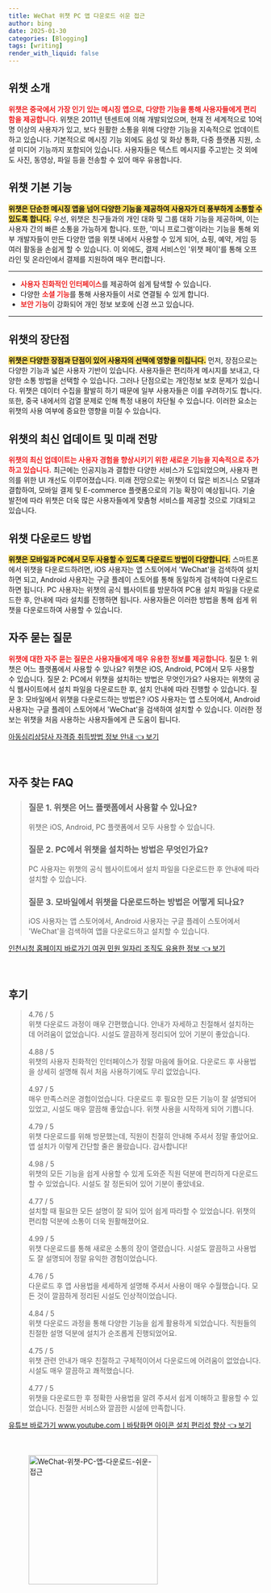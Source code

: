 ```yaml
---
title: WeChat 위챗 PC 앱 다운로드 쉬운 접근
author: bing
date: 2025-01-30
categories: [Blogging]
tags: [writing]
render_with_liquid: false
---
```



<h2 id='위챗_소개'>위챗 소개</h2>

<p><b><span style="color: #ee2323;">위챗은 중국에서 가장 인기 있는 메시징 앱으로, 다양한 기능을 통해 사용자들에게 편리함을 제공합니다.</span></b> 위챗은 2011년 텐센트에 의해 개발되었으며, 현재 전 세계적으로 10억 명 이상의 사용자가 있고, 보다 원활한 소통을 위해 다양한 기능을 지속적으로 업데이트하고 있습니다. 기본적으로 메시징 기능 외에도 음성 및 화상 통화, 다중 플랫폼 지원, 소셜 미디어 기능까지 포함되어 있습니다. 사용자들은 텍스트 메시지를 주고받는 것 외에도 사진, 동영상, 파일 등을 전송할 수 있어 매우 유용합니다. </p>

<h2 id='위챗_기본_기능'>위챗 기본 기능</h2>

<p><b><span style="background-color: #ffe066;">위챗은 단순한 메시징 앱을 넘어 다양한 기능을 제공하여 사용자가 더 풍부하게 소통할 수 있도록 합니다.</span></b> 우선, 위챗은 친구들과의 개인 대화 및 그룹 대화 기능을 제공하며, 이는 사용자 간의 빠른 소통을 가능하게 합니다. 또한, '미니 프로그램'이라는 기능을 통해 외부 개발자들이 만든 다양한 앱을 위챗 내에서 사용할 수 있게 되어, 쇼핑, 예약, 게임 등 여러 활동을 손쉽게 할 수 있습니다. 이 외에도, 결제 서비스인 '위챗 페이'를 통해 오프라인 및 온라인에서 결제를 지원하여 매우 편리합니다.</p>

<hr />

<ul>
    <li><b><span style="color: #ee2323;">사용자 친화적인 인터페이스</span></b>를 제공하여 쉽게 탐색할 수 있습니다.</li>
    <li>다양한 <b><span style="color: #ee2323;">소셜 기능</span></b>를 통해 사용자들이 서로 연결될 수 있게 합니다.</li>
    <li><b><span style="color: #ee2323;">보안 기능</span></b>이 강화되어 개인 정보 보호에 신경 쓰고 있습니다.</li>
</ul>

<hr />

<h2 id='위챗의_장단점'>위챗의 장단점</h2>

<p><b><span style="background-color: #ffe066;">위챗은 다양한 장점과 단점이 있어 사용자의 선택에 영향을 미칩니다.</span></b> 먼저, 장점으로는 다양한 기능과 넓은 사용자 기반이 있습니다. 사용자들은 편리하게 메시지를 보내고, 다양한 소통 방법을 선택할 수 있습니다. 그러나 단점으로는 개인정보 보호 문제가 있습니다. 위챗은 데이터 수집을 활발히 하기 때문에 일부 사용자들은 이를 우려하기도 합니다. 또한, 중국 내에서의 검열 문제로 인해 특정 내용이 차단될 수 있습니다. 이러한 요소는 위챗의 사용 여부에 중요한 영향을 미칠 수 있습니다.</p>

<h2 id='위챗의_최신_업데이트'>위챗의 최신 업데이트 및 미래 전망</h2>

<p><b><span style="color: #ee2323;">위챗의 최신 업데이트는 사용자 경험을 향상시키기 위한 새로운 기능을 지속적으로 추가하고 있습니다.</span></b> 최근에는 인공지능과 결합한 다양한 서비스가 도입되었으며, 사용자 편의를 위한 UI 개선도 이루어졌습니다. 미래 전망으로는 위챗이 더 많은 비즈니스 모델과 결합하여, 모바일 결제 및 E-commerce 플랫폼으로의 기능 확장이 예상됩니다. 기술 발전에 따라 위챗은 더욱 많은 사용자들에게 맞춤형 서비스를 제공할 것으로 기대되고 있습니다.</p>

<h2 id='위챗_다운로드_방법'>위챗 다운로드 방법</h2>

<p><b><span style="background-color: #ffe066;">위챗은 모바일과 PC에서 모두 사용할 수 있도록 다운로드 방법이 다양합니다.</span></b> 스마트폰에서 위챗을 다운로드하려면, iOS 사용자는 앱 스토어에서 'WeChat'을 검색하여 설치하면 되고, Android 사용자는 구글 플레이 스토어를 통해 동일하게 검색하여 다운로드하면 됩니다. PC 사용자는 위챗의 공식 웹사이트를 방문하여 PC용 설치 파일을 다운로드한 후, 안내에 따라 설치를 진행하면 됩니다. 사용자들은 이러한 방법을 통해 쉽게 위챗을 다운로드하여 사용할 수 있습니다.</p>

<h2 id='자주_묻는_질문'>자주 묻는 질문</h2>

<p><b><span style="color: #ee2323;">위챗에 대한 자주 묻는 질문은 사용자들에게 매우 유용한 정보를 제공합니다.</span></b> 질문 1: 위챗은 어느 플랫폼에서 사용할 수 있나요? 위챗은 iOS, Android, PC에서 모두 사용할 수 있습니다. 질문 2: PC에서 위챗을 설치하는 방법은 무엇인가요? 사용자는 위챗의 공식 웹사이트에서 설치 파일을 다운로드한 후, 설치 안내에 따라 진행할 수 있습니다. 질문 3: 모바일에서 위챗을 다운로드하는 방법은? iOS 사용자는 앱 스토어에서, Android 사용자는 구글 플레이 스토어에서 'WeChat'을 검색하여 설치할 수 있습니다. 이러한 정보는 위챗을 처음 사용하는 사용자들에게 큰 도움이 됩니다.</p>


<p><a class="click-button" title="아동심리상담사 자격증 취득방법 정보 안내" href="https://24nara.github.io/posts/%EC%95%84%EB%8F%99%EC%8B%AC%EB%A6%AC%EC%83%81%EB%8B%B4%EC%82%AC-%EC%9E%90%EA%B2%A9%EC%A6%9D-%EC%B7%A8%EB%93%9D%EB%B0%A9%EB%B2%95-%EC%A0%95%EB%B3%B4-%EC%95%88%EB%82%B4/" rel="dofollow">아동심리상담사 자격증 취득방법 정보 안내 👈 보기</a></p><br>
<h2 id='자주_찾는_FAQ'>자주 찾는 FAQ</h2>
<div itemscope="" itemtype="https://schema.org/FAQPage"> 
<blockquote> 
<div itemscope="" itemprop="mainEntity" itemtype="https://schema.org/Question"> 
<h3 itemprop="name">질문 1. 위챗은 어느 플랫폼에서 사용할 수 있나요?</h3> 
<div itemscope="" itemprop="acceptedAnswer" itemtype="https://schema.org/Answer"> 
<span itemprop="text"> 
<p>위챗은 iOS, Android, PC 플랫폼에서 모두 사용할 수 있습니다.</p> 
</span> 
</div> 
</div> 
<div itemscope="" itemprop="mainEntity" itemtype="https://schema.org/Question"> 
<h3 itemprop="name">질문 2. PC에서 위챗을 설치하는 방법은 무엇인가요?</h3> 
<div itemscope="" itemprop="acceptedAnswer" itemtype="https://schema.org/Answer"> 
<span itemprop="text"> 
<p>PC 사용자는 위챗의 공식 웹사이트에서 설치 파일을 다운로드한 후 안내에 따라 설치할 수 있습니다.</p> 
</span> 
</div> 
</div> 
<div itemscope="" itemprop="mainEntity" itemtype="https://schema.org/Question"> 
<h3 itemprop="name">질문 3. 모바일에서 위챗을 다운로드하는 방법은 어떻게 되나요?</h3> 
<div itemscope="" itemprop="acceptedAnswer" itemtype="https://schema.org/Answer"> 
<span itemprop="text"> 
<p>iOS 사용자는 앱 스토어에서, Android 사용자는 구글 플레이 스토어에서 'WeChat'을 검색하여 앱을 다운로드하고 설치할 수 있습니다.</p> 
</span> 
</div> 
</div> 
</blockquote> 
</div>
<p><a class="click-button" title="인천시청 홈페이지 바로가기 여권 민원 일자리 조직도 유용한 정보" href="https://24nara.github.io/posts/%EC%9D%B8%EC%B2%9C%EC%8B%9C%EC%B2%AD-%ED%99%88%ED%8E%98%EC%9D%B4%EC%A7%80-%EB%B0%94%EB%A1%9C%EA%B0%80%EA%B8%B0-%EC%97%AC%EA%B6%8C-%EB%AF%BC%EC%9B%90-%EC%9D%BC%EC%9E%90%EB%A6%AC-%EC%A1%B0%EC%A7%81%EB%8F%84-%EC%9C%A0%EC%9A%A9%ED%95%9C-%EC%A0%95%EB%B3%B4/" rel="dofollow">인천시청 홈페이지 바로가기 여권 민원 일자리 조직도 유용한 정보 👈 보기</a></p><br>
<h2 id='후기'>후기</h2>
<div itemscope itemtype="https://schema.org/Product">
  <blockquote>
  <div itemprop="review" itemscope itemtype="https://schema.org/Review">
      <div itemprop="reviewRating" itemscope itemtype="https://schema.org/Rating"> <span itemprop="ratingValue">4.76</span> / <span itemprop="bestRating">5</span> </div>
      <span itemprop="reviewBody">위챗 다운로드 과정이 매우 간편했습니다. 안내가 자세하고 친절해서 설치하는 데 어려움이 없었습니다. 시설도 깔끔하게 정리되어 있어 기분이 좋았습니다.</span>
  </div>
  <br>
  <div itemprop="review" itemscope itemtype="https://schema.org/Review">
      <div itemprop="reviewRating" itemscope itemtype="https://schema.org/Rating"> <span itemprop="ratingValue">4.88</span> / <span itemprop="bestRating">5</span> </div>
      <span itemprop="reviewBody">위챗의 사용자 친화적인 인터페이스가 정말 마음에 들어요. 다운로드 후 사용법을 상세히 설명해 줘서 처음 사용하기에도 무리 없었습니다.</span>
  </div>
  <br>
  <div itemprop="review" itemscope itemtype="https://schema.org/Review">
      <div itemprop="reviewRating" itemscope itemtype="https://schema.org/Rating"> <span itemprop="ratingValue">4.97</span> / <span itemprop="bestRating">5</span> </div>
      <span itemprop="reviewBody">매우 만족스러운 경험이었습니다. 다운로드 후 필요한 모든 기능이 잘 설명되어 있었고, 시설도 매우 깔끔해 좋았습니다. 위챗 사용을 시작하게 되어 기쁩니다.</span>
  </div>
  <br>
  <div itemprop="review" itemscope itemtype="https://schema.org/Review">
      <div itemprop="reviewRating" itemscope itemtype="https://schema.org/Rating"> <span itemprop="ratingValue">4.79</span> / <span itemprop="bestRating">5</span> </div>
      <span itemprop="reviewBody">위챗 다운로드를 위해 방문했는데, 직원이 친절히 안내해 주셔서 정말 좋았어요. 앱 설치가 이렇게 간단할 줄은 몰랐습니다. 감사합니다!</span>
  </div>
  <br>
  <div itemprop="review" itemscope itemtype="https://schema.org/Review">
      <div itemprop="reviewRating" itemscope itemtype="https://schema.org/Rating"> <span itemprop="ratingValue">4.98</span> / <span itemprop="bestRating">5</span> </div>
      <span itemprop="reviewBody">위챗의 모든 기능을 쉽게 사용할 수 있게 도와준 직원 덕분에 편리하게 다운로드할 수 있었습니다. 시설도 잘 정돈되어 있어 기분이 좋았네요.</span>
  </div>
  <br>
  <div itemprop="review" itemscope itemtype="https://schema.org/Review">
      <div itemprop="reviewRating" itemscope itemtype="https://schema.org/Rating"> <span itemprop="ratingValue">4.77</span> / <span itemprop="bestRating">5</span> </div>
      <span itemprop="reviewBody">설치할 때 필요한 모든 설명이 잘 되어 있어 쉽게 따라할 수 있었습니다. 위챗의 편리함 덕분에 소통이 더욱 원활해졌어요.</span>
  </div>
  <br>
  <div itemprop="review" itemscope itemtype="https://schema.org/Review">
      <div itemprop="reviewRating" itemscope itemtype="https://schema.org/Rating"> <span itemprop="ratingValue">4.99</span> / <span itemprop="bestRating">5</span> </div>
      <span itemprop="reviewBody">위챗 다운로드를 통해 새로운 소통의 장이 열렸습니다. 시설도 깔끔하고 사용법도 잘 설명되어 정말 유익한 경험이었습니다.</span>
  </div>
  <br>
  <div itemprop="review" itemscope itemtype="https://schema.org/Review">
      <div itemprop="reviewRating" itemscope itemtype="https://schema.org/Rating"> <span itemprop="ratingValue">4.76</span> / <span itemprop="bestRating">5</span> </div>
      <span itemprop="reviewBody">다운로드 후 앱 사용법을 세세하게 설명해 주셔서 사용이 매우 수월했습니다. 모든 것이 깔끔하게 정리된 시설도 인상적이었습니다.</span>
  </div>
  <br>
  <div itemprop="review" itemscope itemtype="https://schema.org/Review">
      <div itemprop="reviewRating" itemscope itemtype="https://schema.org/Rating"> <span itemprop="ratingValue">4.84</span> / <span itemprop="bestRating">5</span> </div>
      <span itemprop="reviewBody">위챗 다운로드 과정을 통해 다양한 기능을 쉽게 활용하게 되었습니다. 직원들의 친절한 설명 덕분에 설치가 순조롭게 진행되었어요.</span>
  </div>
  <br>
  <div itemprop="review" itemscope itemtype="https://schema.org/Review">
      <div itemprop="reviewRating" itemscope itemtype="https://schema.org/Rating"> <span itemprop="ratingValue">4.75</span> / <span itemprop="bestRating">5</span> </div>
      <span itemprop="reviewBody">위챗 관련 안내가 매우 친절하고 구체적이어서 다운로드에 어려움이 없었습니다. 시설도 매우 깔끔하고 쾌적했습니다.</span>
  </div>
  <br>
  <div itemprop="review" itemscope itemtype="https://schema.org/Review">
      <div itemprop="reviewRating" itemscope itemtype="https://schema.org/Rating"> <span itemprop="ratingValue">4.77</span> / <span itemprop="bestRating">5</span> </div>
      <span itemprop="reviewBody">위챗을 다운로드한 후 정확한 사용법을 알려 주셔서 쉽게 이해하고 활용할 수 있었습니다. 친절한 서비스와 깔끔한 시설에 만족합니다.</span>
  </div>
  </blockquote>
</div>
<p><a class="click-button" title="유튜브 바로가기 www.youtube.comㅣ바탕화면 아이콘 설치 편리성 향상" href="https://24nara.github.io/posts/%EC%9C%A0%ED%8A%9C%EB%B8%8C-%EB%B0%94%EB%A1%9C%EA%B0%80%EA%B8%B0-www.youtube.com%E3%85%A3%EB%B0%94%ED%83%95%ED%99%94%EB%A9%B4-%EC%95%84%EC%9D%B4%EC%BD%98-%EC%84%A4%EC%B9%98-%ED%8E%B8%EB%A6%AC%EC%84%B1-%ED%96%A5%EC%83%81/" rel="dofollow">유튜브 바로가기 www.youtube.comㅣ바탕화면 아이콘 설치 편리성 향상 👈 보기</a></p><br>
<figure class="image"><img src="https://24nara.github.io/assets/img/thumbnail/WeChat-위챗-PC-앱-다운로드-쉬운-접근.webp" alt="WeChat-위챗-PC-앱-다운로드-쉬운-접근" width="256" height="256"></figure>